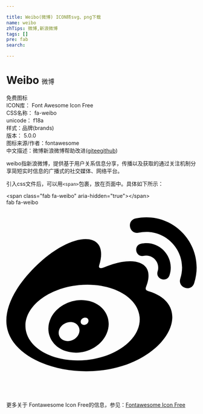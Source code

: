 ```yaml
---

title: Weibo(微博) ICON转svg、png下载
name: weibo
zhTips: 微博,新浪微博
tags: []
pre: fab
search: 

---
```


# Weibo  <small style="font-size: 60%;font-weight: 100">微博</small>


<div class="detail-page">
<p>
<span><span class="badge-success badge">免费图标</span> </span>
<br/>
<span>
ICON库：
<span class="badge-secondary badge">Font Awesome Icon Free</span> 
</span>
<br/>
<span>
CSS名称：
<span class="badge-secondary badge">fa-weibo</span> 
</span>
<br/>
<span>
unicode：
<span class="badge-secondary badge">f18a</span> 
<copy-btn content='f18a' btn-title=""></copy-btn>
<copy-btn :content='String.fromCodePoint(parseInt("f18a", 16))' btn-title="复制U"></copy-btn>
</span><br/><span>样式：<span class="badge-light badge">品牌(brands)</span></span>
<br/>
<span>
版本：
<span class="badge-secondary badge">5.0.0</span> 
</span>
<br/>
<span>图标来源/作者：<span class="badge-light badge">fontawesome</span></span> 
<br/>
<span class="zh-detail">中文描述：<span class="badge-primary badge">微博</span><span class="badge-primary badge">新浪微博</span><span class="help-link"><span>帮助改进</span>(<a href="https://gitee.com/liuwave/icon-helper/edit/master/json/fontawesome/brands/weibo.json" target="_blank" rel="noopener noreferrer">gitee</a><a href="https://github.com/liuwave/icon-helper/edit/master/json/fontawesome/brands/weibo.json" target="_blank" rel="noopener noreferrer">github</a></span>)</span><br/>
</p>
</div><div class="description description alert alert-light">weibo指新浪微博，提供基于用户关系信息分享，传播以及获取的通过关注机制分享简短实时信息的广播式的社交媒体、网络平台。</div>
<div class="alert alert-dark">
  <i class="fab fa-weibo fa-xs"></i>
  <i class="fab fa-weibo fa-sm"></i>
  <i class="fab fa-weibo fa-lg"></i>
  <i class="fab fa-weibo fa-2x"></i>
  <i class="fab fa-weibo fa-3x"></i>
  <i class="fab fa-weibo fa-5x"></i>
  <i class="fab fa-weibo fa-7x"></i>
</div>
<div>
  <p>引入css文件后，可以用<code>&lt;span&gt;</code>包裹，放在页面中。具体如下所示：    
  </p>
  <div class="alert alert-primary" style="font-size: 14px">
    &lt;span class="fab fa-weibo" aria-hidden="true"&gt;&lt;/span&gt;
    <copy-btn content='<span class="fab fa-weibo" aria-hidden="true"></span>'></copy-btn>
  </div>
  <div class="alert alert-secondary">
    <i class="fab fa-weibo"
    style="font-size: 24px"
    aria-hidden="true"></i> fab fa-weibo
    <copy-btn content="fab fa-weibo" btn-title="复制图标名称"></copy-btn>
  </div>
</div>
<div id="svg" class="svg-wrap">
<svg xmlns="http://www.w3.org/2000/svg" viewBox="0 0 512 512"><path d="M407 177.6c7.6-24-13.4-46.8-37.4-41.7-22 4.8-28.8-28.1-7.1-32.8 50.1-10.9 92.3 37.1 76.5 84.8-6.8 21.2-38.8 10.8-32-10.3zM214.8 446.7C108.5 446.7 0 395.3 0 310.4c0-44.3 28-95.4 76.3-143.7C176 67 279.5 65.8 249.9 161c-4 13.1 12.3 5.7 12.3 6 79.5-33.6 140.5-16.8 114 51.4-3.7 9.4 1.1 10.9 8.3 13.1 135.7 42.3 34.8 215.2-169.7 215.2zm143.7-146.3c-5.4-55.7-78.5-94-163.4-85.7-84.8 8.6-148.8 60.3-143.4 116s78.5 94 163.4 85.7c84.8-8.6 148.8-60.3 143.4-116zM347.9 35.1c-25.9 5.6-16.8 43.7 8.3 38.3 72.3-15.2 134.8 52.8 111.7 124-7.4 24.2 29.1 37 37.4 12 31.9-99.8-55.1-195.9-157.4-174.3zm-78.5 311c-17.1 38.8-66.8 60-109.1 46.3-40.8-13.1-58-53.4-40.3-89.7 17.7-35.4 63.1-55.4 103.4-45.1 42 10.8 63.1 50.2 46 88.5zm-86.3-30c-12.9-5.4-30 .3-38 12.9-8.3 12.9-4.3 28 8.6 34 13.1 6 30.8.3 39.1-12.9 8-13.1 3.7-28.3-9.7-34zm32.6-13.4c-5.1-1.7-11.4.6-14.3 5.4-2.9 5.1-1.4 10.6 3.7 12.9 5.1 2 11.7-.3 14.6-5.4 2.8-5.2 1.1-10.9-4-12.9z"/></svg>
</div>
<detail full-name='fa-weibo'></detail>
    
<div><p>更多关于  Fontawesome Icon Free的信息，参见：<a target="_blank" href="https://iconhelper.cn/fontawesome.html">Fontawesome Icon Free</a>
</p></div>
